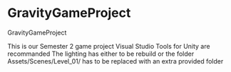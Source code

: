 # GravityGameProject
GravityGameProject

This is our Semester 2 game project
Visual Studio Tools for Unity are recommanded
The lighting has either to be rebuild or the folder Assets/Scenes/Level_01/ has to be replaced with an extra provided folder
